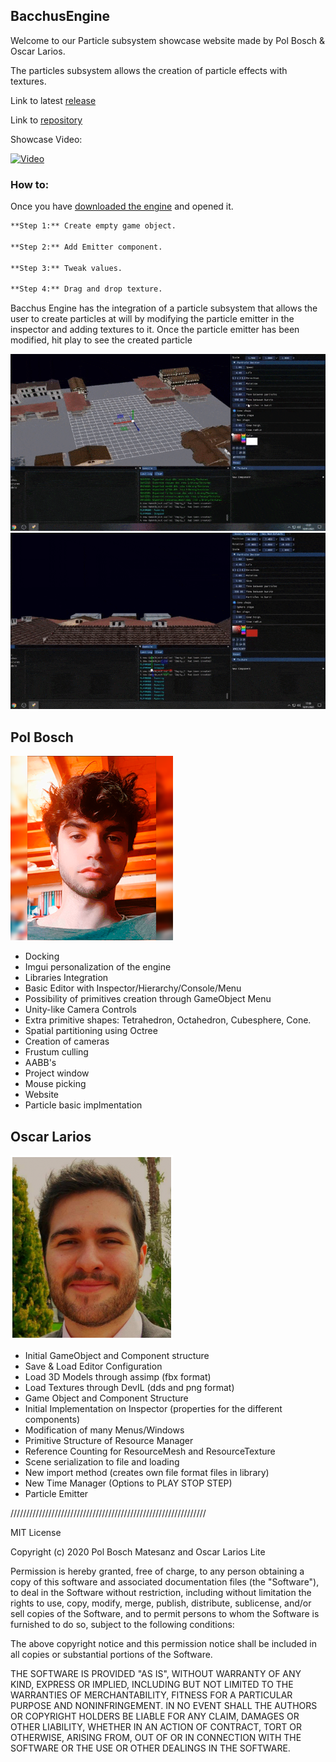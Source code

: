 ## BacchusEngine

Welcome to our Particle subsystem showcase website made by Pol Bosch & Oscar Larios.

The particles subsystem allows the creation of particle effects with textures.

Link to latest [release](https://github.com/ForestGin/BacchusEngine/releases/tag/1.0)

Link to [repository](https://github.com/ForestGin/BacchusEngine)

Showcase Video:

[![Video](https://img.youtube.com/vi/tnQNi4Em-pI/0.jpg)](https://www.youtube.com/watch?v=tnQNi4Em-pI)

### How to:

Once you have [downloaded the engine](https://github.com/ForestGin/BacchusEngine/releases/tag/1.0) and opened it.

```markdown
**Step 1:** Create empty game object.

**Step 2:** Add Emitter component.

**Step 3:** Tweak values.

**Step 4:** Drag and drop texture.
```

Bacchus Engine has the integration of a particle subsystem that allows the user to create particles at will by modifying 
the particle emitter in the inspector and adding textures to it. Once the particle emitter has been modified, hit play to see
the created particle

![gif1](/WebFiles/gif1.gif)
![gif2](/WebFiles/gif2.gif)

## Pol Bosch
![Pol](/WebFiles/Pol_Bosch_small_blurred.png)
* Docking
* Imgui personalization of the engine
* Libraries Integration
* Basic Editor with Inspector/Hierarchy/Console/Menu
* Possibility of primitives creation through GameObject Menu
* Unity-like Camera Controls
* Extra primitive shapes: Tetrahedron, Octahedron, Cubesphere, Cone.
* Spatial partitioning using Octree
* Creation of cameras
* Frustum culling
* AABB's
* Project window
* Mouse picking
* Website
* Particle basic implmentation

## Oscar Larios
![Oscar](/WebFiles/oscarlarios.png)
* Initial GameObject and Component structure
* Save & Load Editor Configuration
* Load 3D Models through assimp (fbx format)
* Load Textures through DevIL (dds and png format)
* Game Object and Component Structure
* Initial Implementation on Inspector (properties for the different components)
* Modification of many Menus/Windows
* Primitive Structure of Resource Manager
* Reference Counting for ResourceMesh and ResourceTexture
* Scene serialization to file and loading
* New import method (creates own file format files in library)
* New Time Manager (Options to PLAY STOP STEP)
* Particle Emitter


//////////////////////////////////////////////////////////////

MIT License

Copyright (c) 2020 Pol Bosch Matesanz and Oscar Larios Lite

Permission is hereby granted, free of charge, to any person obtaining a copy
of this software and associated documentation files (the "Software"), to deal
in the Software without restriction, including without limitation the rights
to use, copy, modify, merge, publish, distribute, sublicense, and/or sell
copies of the Software, and to permit persons to whom the Software is
furnished to do so, subject to the following conditions:

The above copyright notice and this permission notice shall be included in all
copies or substantial portions of the Software.

THE SOFTWARE IS PROVIDED "AS IS", WITHOUT WARRANTY OF ANY KIND, EXPRESS OR
IMPLIED, INCLUDING BUT NOT LIMITED TO THE WARRANTIES OF MERCHANTABILITY,
FITNESS FOR A PARTICULAR PURPOSE AND NONINFRINGEMENT. IN NO EVENT SHALL THE
AUTHORS OR COPYRIGHT HOLDERS BE LIABLE FOR ANY CLAIM, DAMAGES OR OTHER
LIABILITY, WHETHER IN AN ACTION OF CONTRACT, TORT OR OTHERWISE, ARISING FROM,
OUT OF OR IN CONNECTION WITH THE SOFTWARE OR THE USE OR OTHER DEALINGS IN THE
SOFTWARE.

